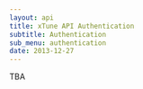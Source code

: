 ```yaml
---
layout: api
title: xTune API Authentication
subtitle: Authentication
sub_menu: authentication
date: 2013-12-27
---
```


TBA
